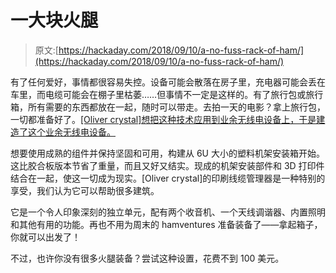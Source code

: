 # 一大块火腿

> 原文:[https://hackaday.com/2018/09/10/a-no-fuss-rack-of-ham/](https://hackaday.com/2018/09/10/a-no-fuss-rack-of-ham/)

有了任何爱好，事情都很容易失控。设备可能会散落在房子里，充电器可能会丢在车里，而电缆可能会在棚子里枯萎……但事情不一定是这样的。有了旅行包或旅行箱，所有需要的东西都放在一起，随时可以带走。去拍一天的电影？拿上旅行包，一切都准备好了。[[Oliver crystal]想把这种技术应用到业余无线电设备上，于是建造了这个业余无线电设备。](https://soliloquyforthefallen.net/?p=1003)

想要使用成熟的组件并保持坚固和可用，构建从 6U 大小的塑料机架安装箱开始。这比胶合板版本节省了重量，而且又好又结实。现成的机架安装部件和 3D 打印件结合在一起，使这一切成为现实。[Oliver crystal]的印刷线缆管理器是一种特别的享受，我们认为它可以帮助很多建筑。

它是一个令人印象深刻的独立单元，配有两个收音机、一个天线调谐器、内置照明和其他有用的功能。再也不用为周末的 hamventures 准备装备了——拿起箱子，你就可以出发了！

不过，也许你没有很多火腿装备？尝试这种设置，花费不到 100 美元。